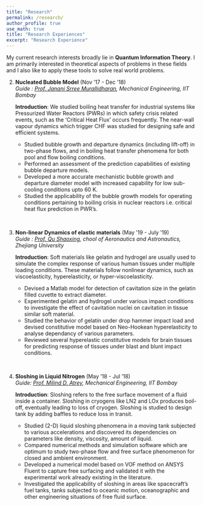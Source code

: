 ```yaml
---
title: "Research"
permalink: /research/
author_profile: true
use_math: true
title: "Research Experiences"
excerpt: "Research Experience"
---
```



My current research interests broadly lie in **Quantum Information Theory**. I am primarily interested in theoretical aspects of problems in these fields and I also like to apply these tools to solve real world problems.


<!-- 1.  **Quantum Optimal Control** (Jan ’20 - ) <br/>
    *Guide : [Prof. Sai Vinjanampathy](https://sites.google.com/view/qitiitb), Physics Department, IIT Bombay* <br/>
	-->


2. **Nucleated Bubble Model** (Nov ’17 - Dec ’18) <br/>
    *Guide : [Prof. Janani Srree Murallidharan](https://www.me.iitb.ac.in/?q=faculty/Prof.%20Janani%20Srree%20Murallidharan), Mechanical Engineering, IIT Bombay* <br/>

    **Introduction**: We studied boiling heat transfer for industrial systems like Pressurized Water Reactors (PWRs) in which safety crisis related events, such as the ‘Critical Heat Flux’ occurs frequently. The near-wall vapour dynamics which trigger CHF was studied for designing safe and efficient systems.<br/>

    * Studied bubble growth and departure dynamics (including lift-off) in two-phase flows, and in boiling heat transfer phenomena for both pool and flow boiling conditions. <br/>
    * Performed an assessment of the prediction capabilities of existing bubble departure models. <br/>
    * Developed a more accurate mechanistic bubble growth and departure diameter model with increased capability for low sub-cooling conditions upto 60 K. <br/>
    * Studied the applicability of the bubble growth models for operating conditions pertaining to boiling crisis in nuclear reactors i.e. critical heat flux prediction in PWR’s. <br/>

<br/>

3.  **Non-linear Dynamics of elastic materials** (May ’19 - July ’19) <br/>
    *Guide : [Prof. Qu Shaoxing](https://person.zju.edu.cn/en/qu), chool of Aeronautics and Astronautics, Zhejiang University* <br/>

    **Introduction**: Soft materials like gelatin and hydrogel are usually used to simulate the complex response of various human tissues under multiple loading conditions. These materials follow nonlinear dynamics, such as viscoelasticity, hyperelasticity, or hyper-viscoelasticity.<br/>

    * Devised a Matlab model for detection of cavitation size in the gelatin filled cuvette to extract diameter. <br/>
    * Experimented gelatin and hydrogel under various impact conditions to investigate the effect of cavitation nuclei on cavitation in tissue similar soft material. <br/>
    * Studied the behavior of gelatin under drop hammer impact load and devised constitutive model based on Neo-Hookean hyperelasticity to analyse dependancy of various parameters. <br/>
    * Reviewed several hyperelastic constitutive models for brain tissues for predicting response of tissues under blast and blunt impact conditions. <br/>

<br/>

4.	**Sloshing in Liquid Nitrogen** (May ’18 - Jul ’18) <br/>
	*Guide: [Prof. Milind D. Atrey](https://www.me.iitb.ac.in/~matrey/), Mechanical Engineering, IIT Bombay* <br/>

	**Introduction**: Sloshing refers to the free surface movement of a fluid inside a container. Sloshing in cryogens like LN2 and LOx produces boil-off, eventually leading to loss of cryogen. Sloshing is studied to design tank by adding baffles to reduce loss in transit.

	* Studied (2-D) liquid sloshing phenomena in a moving tank subjected to various accelerations and discovered its dependencies on parameters like density, viscosity, amount of liquid. <br/>
	* Compared numerical methods and simulation software which are optimum to study two-phase flow and free surface phenomenon for closed and ambient environment. <br/>
	* Developed a numerical model based on VOF method on ANSYS Fluent to capture free surfacing and validated it with the experimental work already existing in the literature. <br/>
	* Investigated the applicability of sloshing in areas like spacecraft’s fuel tanks, tanks subjected to oceanic motion, oceanographic and other engineering situations of free fluid surface. <br/>


	